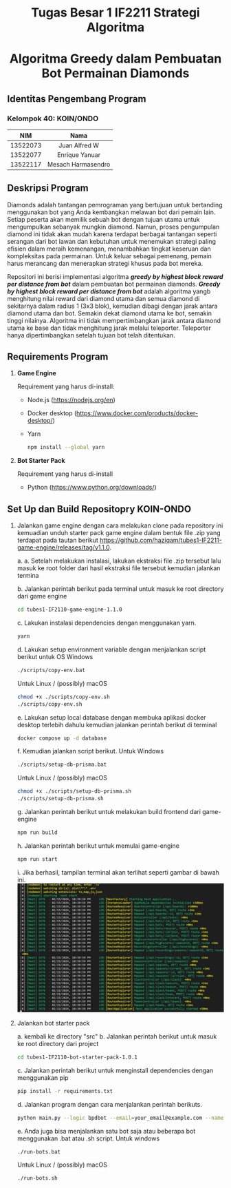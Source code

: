 <h1 align="center"> Tugas Besar 1 IF2211 Strategi Algoritma</h1>
<h1 align="center">  Algoritma Greedy dalam Pembuatan Bot Permainan Diamonds </h1>

## Identitas Pengembang Program

### **Kelompok 40: KOIN/ONDO**

|   NIM    |        Nama        |
| :------: | :----------------: |
| 13522073 |   Juan Alfred W    |
| 13522077 |   Enrique Yanuar   |
| 13522117 | Mesach Harmasendro |

## Deskripsi Program

Diamonds adalah tantangan pemrograman yang bertujuan untuk bertanding menggunakan bot yang Anda kembangkan melawan bot dari pemain lain. Setiap peserta akan memilik sebuah bot dengan tujuan utama untuk mengumpulkan sebanyak mungkin diamond. Namun, proses pengumpulan diamond ini tidak akan mudah karena terdapat berbagai tantangan seperti serangan dari bot lawan dan kebutuhan untuk menemukan strategi paling efisien dalam meraih kemenangan, menambahkan tingkat keseruan dan kompleksitas pada permainan. Untuk keluar sebagai pemenang, pemain harus merancang dan menerapkan strategi khusus pada bot mereka.

Repositori ini berisi implementasi algoritma **_greedy by highest block reward per distance from bot_** dalam pembuatan bot permainan diamonds. **_Greedy by highest block reward per distance from bot_** adalah algoritma yangb menghitung nilai reward dari diamond utama dan semua diamond di sekitarnya dalam radius 1 (3x3 blok), kemudian dibagi dengan jarak antara diamond utama dan bot. Semakin dekat diamond utama ke bot, semakin tinggi nilainya. Algoritma ini tidak mempertimbangkan jarak antara diamond utama ke base dan tidak menghitung jarak melalui teleporter. Teleporter hanya dipertimbangkan setelah tujuan bot telah ditentukan.

## Requirements Program

1. **Game Engine**

   Requirement yang harus di-install:

   - Node.js (https://nodejs.org/en)
   - Docker desktop (https://www.docker.com/products/docker-desktop/)
   - Yarn

     ```bash
     npm install --global yarn
     ```

2. **Bot Starter Pack**

   Requirement yang harus di-install

   - Python (https://www.python.org/downloads/)

## Set Up dan Build Repositopry KOIN-ONDO

1. Jalankan game engine dengan cara melakukan clone pada repository ini kemuadian unduh starter pack game engine dalam bentuk file .zip yang terdapat pada tautan berikut https://github.com/haziqam/tubes1-IF2211-game-engine/releases/tag/v1.1.0.

   a. a. Setelah melakukan instalasi, lakukan ekstraksi file .zip tersebut lalu masuk ke root folder dari hasil ekstraksi file tersebut kemudian jalankan termina

   b. Jalankan perintah berikut pada terminal untuk masuk ke root directory dari game engine

   ```bash
   cd tubes1-IF2110-game-engine-1.1.0
   ```

   c. Lakukan instalasi dependencies dengan menggunakan yarn.

   ```bash
   yarn
   ```

   d. Lakukan setup environment variable dengan menjalankan script berikut untuk OS Windows

   ```bash
   ./scripts/copy-env.bat
   ```

   Untuk Linux / (possibly) macOS

   ```bash
   chmod +x ./scripts/copy-env.sh
   ./scripts/copy-env.sh
   ```

   e. Lakukan setup local database dengan membuka aplikasi docker desktop terlebih dahulu kemudian jalankan perintah berikut di terminal

   ```bash
   docker compose up -d database
   ```

   f. Kemudian jalankan script berikut. Untuk Windows

   ```bash
   ./scripts/setup-db-prisma.bat
   ```

   Untuk Linux / (possibly) macOS

   ```bash
   chmod +x ./scripts/setup-db-prisma.sh
   ./scripts/setup-db-prisma.sh
   ```

   g. Jalankan perintah berikut untuk melakukan build frontend dari game-engine

   ```bash
   npm run build
   ```

   h. Jalankan perintah berikut untuk memulai game-engine

   ```bash
   npm run start
   ```

   i. Jika berhasil, tampilan terminal akan terlihat seperti gambar di bawah ini.
   ![gameenginesuccess](img/enginesuccess.png)

2. Jalankan bot starter pack

   a. kembali ke directory "src"
   b. Jalankan perintah berikut untuk masuk ke root directory dari project

   ```bash
   cd tubes1-IF2110-bot-starter-pack-1.0.1
   ```

   c. Jalankan perintah berikut untuk menginstall dependencies dengan menggunakan pip

   ```bash
   pip install -r requirements.txt
   ```

   d. Jalankan program dengan cara menjalankan perintah berikuts.

   ```bash
   python main.py --logic bpdbot --email=your_email@example.com --name=your_name --password=your_password --team etimo
   ```

   e. Anda juga bisa menjalankan satu bot saja atau beberapa bot menggunakan .bat atau .sh script.
   Untuk windows

   ```
   ./run-bots.bat
   ```

   Untuk Linux / (possibly) macOS

   ```
   ./run-bots.sh
   ```
